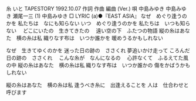 
糸
いと
TAPESTORY
1992.10.07
作詞  作曲  編曲 (Ver.)   唄
中島みゆき   中島みゆき   瀬尾一三 (1)
中島みゆき
□ LYRIC (a)●『EAST ASIA』
なぜ　めぐり逢うのかを
私たちは　なにも知らない
いつ　めぐり逢うのかを
私たちは　いつも知らない
　どこにいたの　生きてきたの
　遠い空の下　ふたつの物語
縦の糸はあなた　横の糸は私
織りなす布は　いつか誰かを
暖めうるかもしれない

なぜ　生きてゆくのかを
迷った日の跡の　ささくれ
夢追いかけ走って
ころんだ日の跡の　ささくれ
　こんな糸が　なんになるの
　心許なくて　ふるえてた風の中
縦の糸はあなた　横の糸は私
織りなす布は　いつか誰かの
傷をかばうかもしれない

縦の糸はあなた　横の糸は私
逢うべき糸に　出逢えることを
人は　仕合わせと呼びます